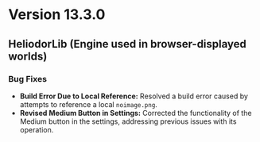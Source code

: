 # Version 13.3.0

## HeliodorLib (Engine used in browser-displayed worlds)

### Bug Fixes

- **Build Error Due to Local Reference:** Resolved a build error caused by attempts to reference a local `noimage.png`.
- **Revised Medium Button in Settings:** Corrected the functionality of the Medium button in the settings, addressing previous issues with its operation.